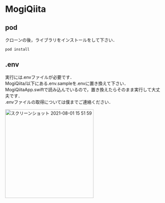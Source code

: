 # MogiQiita

## pod
クローンの後，ライブラリをインストールをして下さい．
``` 
pod install 
```

## .env
実行には.envファイルが必要です．  
MogiQiita/以下にある.env.sampleを.envに置き換えて下さい．  
MogiQiitaApp.swiftで読み込んでいるので，置き換えたらそのまま実行して大丈夫です．  
.envファイルの取得については僕までご連絡ください．

<img width="286" alt="スクリーンショット 2021-08-01 15 51 59" src="https://user-images.githubusercontent.com/47075496/127762115-48f73c69-5627-4395-a47b-1287ebb246a8.png">

